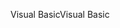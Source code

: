 <span data-ttu-id="9c9ce-101">Visual Basic</span><span class="sxs-lookup"><span data-stu-id="9c9ce-101">Visual Basic</span></span>
